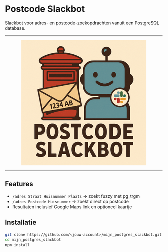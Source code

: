 # Postcode Slackbot

Slackbot voor adres- en postcode-zoekopdrachten vanuit een PostgreSQL database.

---

<p align="center">
<img src="image/postcode1234ab.png" alt="BTOP" width="400" height="400"/>  
</p>

---

## Features
- `/adres Straat Huisnummer Plaats` → zoekt fuzzy met pg_trgm
- `/adres Postcode Huisnummer` → zoekt direct op postcode
- Resultaten inclusief Google Maps link en optioneel kaartje

## Installatie
```bash
git clone https://github.com/<jouw-account>/mijn_postgres_slackbot.git
cd mijn_postgres_slackbot
npm install

